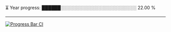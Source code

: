 
⏳ Year progress: ██████░░░░░░░░░░░░░░░░░░░░░░░░ 22.00 %

---

[![Progress Bar CI](https://github.com/thatoranzhevyy/thatoranzhevyy/actions/workflows/node.js.yml/badge.svg)](https://github.com/thatoranzhevyy/thatoranzhevyy/actions/workflows/node.js.yml)

